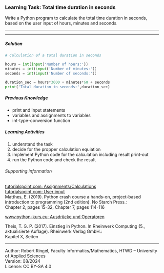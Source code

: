 ### Learning Task: Total time duration in seconds

Write a Python program to calculate the total time duration in seconds, based on the user input of hours, minutes and seconds.

---------------------------------------
---------------------------------------

##### Solution

``` python
# Calculation of a total duration in seconds

hours = int(input('Number of hours:'))
minutes = int(input('Number of minutes:'))
seconds = int(input('Number of seconds:'))

duration_sec = hours*3600 + minutes*60 + seconds
print('Total duration in seconds:',duration_sec)
```

##### Previous Knowledge

- print and input statements
- variables and assignments to variables
- int-type-conversion function

##### Learning Activities

1) understand the task
2) decide for the propper calculation equiation
3) implement Python code for the calculation including result print-out
4) run the Python code and check the result


###### Supporting information

[tutorialspoint.com: Assignments/Calculations](https://www.tutorialspoint.com/python/python_assignment_operators.htm)  
[tutorialspoint.com: User input](https://www.tutorialspoint.com/python/python_user_input.htm)  
Matthes, E. (2019). Python crash course a hands-on, project-based introduction to programming (2nd edition). No Starch Press.:  
Chapter 2, pages 15-32, Chapter 7, pages 114-116  

[www.python-kurs.eu: Ausdrücke und Operatoren](https://www.python-kurs.eu/python3_operatoren.php)

Theis, T. G. P. (2017). Einstieg in Python. In Rheinwerk Computing (5., aktualisierte Auflage). Rheinwerk Verlag GmbH.:   
Kapitel X, Seiten 

----
[//]: # "Learning objective: Understanding of variables, calculation and result printing"
[//]: # "Topic: variables, calculations, printing"
[//]: # "Complexity: 2 - normal"
[//]: # "Task type: conventional task"

Author: Robert Ringel, Faculty Informatics/Mathematics, HTWD – University of Applied Sciences  
Version: 08/2024            
License: CC BY-SA 4.0
